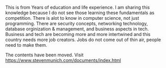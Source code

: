 This is from Years of education and life experience. I am sharing this knowledge because I do not see those learning these fundamentals as competition. There is alot to know in computer science, not just programming. There are security concepts, networking technology, database orginization & management, and business aspects in tech. Business and tech are becoming more and more intertwined and this country needs more job creators. Jobs do not come out of thin air, people need to make them. 

The contents have been moved. Visit https://www.stevenmunich.com/documents/index.html
